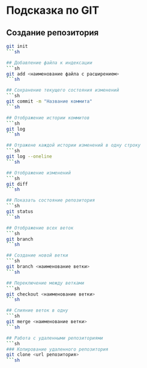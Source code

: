 # Подсказка по GIT

## Создание репозитория
```sh
git init
```sh

## Добавление файла к индексации
```sh
git add <наименование файла с расширением>
```sh

## Сохранение текущего состояния изменений
```sh
git commit -m "Название коммита"
```sh

## Отображение истории коммитов
```sh
git log
```sh

## Отражене каждой истории изменений в одну строку
```sh
git log --oneline
```sh

## Отображение изменений
```sh
git diff
```sh

## Показать состояние репозитория
```sh
git status
```sh

## Отображение всех веток
```sh
git branch
```sh

## Создание новой ветки
```sh
git branch <наименование ветки>
```sh

## Переключение между ветками
```sh
git checkout <наименование ветки>
```sh

## Слияние веток в одну
```sh
git merge <наименование ветки>
```sh

## Работа с удаленными репозиториями
```sh
### Копирование удаленного репозитория
git clone <url репозитория>
```sh

